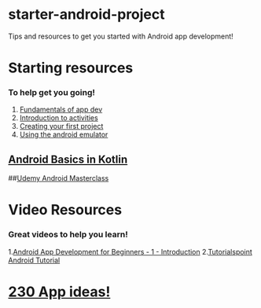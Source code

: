 # starter-android-project
Tips and resources to get you started with Android app development!

# Starting resources
### To help get you going!
1. [Fundamentals of app dev](https://developer.android.com/guide/components/fundamentals)
2. [Introduction to activities](https://developer.android.com/guide/components/activities/intro-activities)
3. [Creating your first project](https://developer.android.com/training/basics/firstapp/creating-project)
4. [Using the android emulator](https://developer.android.com/studio/run/emulator)

## [Android Basics in Kotlin](https://developer.android.com/courses/android-basics-kotlin/course)

##[Udemy Android Masterclass](https://www.udemy.com/course/android-kotlin-developer/?start=165)

# Video Resources
### Great videos to help you learn!
1.[Android App Development for Beginners - 1 - Introduction](https://www.youtube.com/watch?v=QAbQgLGKd3Y&list=PL6gx4Cwl9DGBsvRxJJOzG4r4k_zLKrnxl)
2.[Tutorialspoint Android Tutorial](https://www.tutorialspoint.com/android/index.htm)

# [230 App ideas!](https://techvidvan.com/tutorials/android-project-ideas/)

